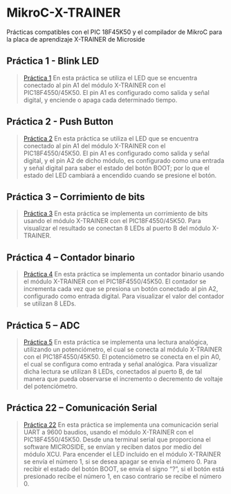 # MikroC-X-TRAINER
Prácticas compatibles con el PIC 18F45K50 y el compilador de MikroC para la placa de aprendizaje X-TRAINER de Microside

## Práctica 1 - Blink LED
>[Práctica 1](https://github.com/MICROSIDE-TECHNOLOGY/MikroC-X-TRAINER/tree/main/Practica%201#pr%C3%A1ctica-1---blink-led)
En esta práctica se utiliza el LED que se encuentra conectado al pin A1 del módulo X-TRAINER con el PIC18F4550/45K50. El pin A1 es configurado como salida y señal digital, y enciende o apaga cada determinado tiempo.

## Práctica 2 - Push Button
>[Práctica 2](https://github.com/MICROSIDE-TECHNOLOGY/MikroC-X-TRAINER/blob/main/Practica%202/Push_button/Push_Button_.c)
En esta práctica se utiliza el LED que se encuentra conectado al pin A1 del módulo X-TRAINER con el PIC18F4550/45K50. El pin A1 es configurado como salida y señal digital, y el pin A2 de dicho módulo, es configurado como una entrada y señal digital para saber el estado del botón BOOT; por lo que el estado del LED cambiará a encendido cuando se presione el botón.

## Práctica 3 – Corrimiento de bits
>[Práctica 3](https://github.com/MICROSIDE-TECHNOLOGY/MikroC-X-TRAINER/blob/main/Practica%203/corrimiento_bits/Corrimiento_bits.c)
En esta práctica se implementa un corrimiento de bits usando el módulo X-TRAINER con el PIC18F4550/45K50. Para visualizar el resultado se conectan 8 LEDs al puerto B del módulo X-TRAINER.

## Práctica 4 – Contador binario
>[Práctica 4](https://github.com/MICROSIDE-TECHNOLOGY/MikroC-X-TRAINER/blob/main/Practica%204/contador_binario/Contador_binario.c)
En esta práctica se implementa un contador binario usando el módulo X-TRAINER con el PIC18F4550/45K50. El contador se incrementa cada vez que se presiona un botón conectado al pin A2, configurado como entrada digital. Para visualizar el valor del contador se utilizan 8 LEDs.

## Práctica 5 – ADC
>[Práctica 5](https://github.com/MICROSIDE-TECHNOLOGY/MikroC-X-TRAINER/blob/main/Practica%205/ADC/ADC.c)
En esta práctica se implementa una lectura analógica, utilizando un potenciómetro, el cual se conecta al módulo X-TRAINER con el PIC18F4550/45K50. El potenciómetro se conecta en el pin A0, el cual se configura como entrada y señal analógica. Para visualizar dicha lectura se utilizan 8 LEDs, conectados al puerto B, de tal manera que pueda observarse el incremento o decremento de voltaje del potenciómetro.

## Práctica 22 – Comunicación Serial
>[Práctica 22](https://github.com/MICROSIDE-TECHNOLOGY/MikroC-X-TRAINER/blob/main/Practica%2022/Comunicacion_UART/SERIAL.c)
En esta práctica se implementa una comunicación serial UART a 9600 baudios, usando el módulo X-TRAINER con el PIC18F4550/45K50. Desde una terminal serial que proporciona el software MICROSIDE, se envían y reciben datos por medio del módulo XCU. Para encender el LED incluido en el módulo X-TRAINER se envía el número 1, si se desea apagar se envía el número 0. Para recibir el estado del botón BOOT, se envía el signo “?”, si el botón está presionado recibe el número 1, en caso contrario se recibe el número 0.
